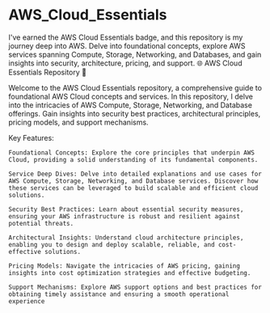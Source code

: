 # AWS_Cloud_Essentials
I've earned the AWS Cloud Essentials badge, and this repository is my journey deep into AWS. Delve into foundational concepts, explore AWS services spanning Compute, Storage, Networking, and Databases, and gain insights into security, architecture, pricing, and support. 
🌐 AWS Cloud Essentials Repository 🚀

Welcome to the AWS Cloud Essentials repository, a comprehensive guide to foundational AWS Cloud concepts and services. In this repository, I delve into the intricacies of AWS Compute, Storage, Networking, and Database offerings. Gain insights into security best practices, architectural principles, pricing models, and support mechanisms.

Key Features:

    Foundational Concepts: Explore the core principles that underpin AWS Cloud, providing a solid understanding of its fundamental components.

    Service Deep Dives: Delve into detailed explanations and use cases for AWS Compute, Storage, Networking, and Database services. Discover how these services can be leveraged to build scalable and efficient cloud solutions.

    Security Best Practices: Learn about essential security measures, ensuring your AWS infrastructure is robust and resilient against potential threats.

    Architectural Insights: Understand cloud architecture principles, enabling you to design and deploy scalable, reliable, and cost-effective solutions.

    Pricing Models: Navigate the intricacies of AWS pricing, gaining insights into cost optimization strategies and effective budgeting.

    Support Mechanisms: Explore AWS support options and best practices for obtaining timely assistance and ensuring a smooth operational experience
